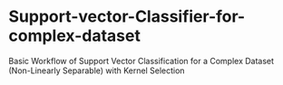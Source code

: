 # Support-vector-Classifier-for-complex-dataset
Basic Workflow of Support Vector Classification for a Complex Dataset (Non-Linearly Separable) with Kernel Selection
